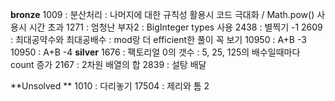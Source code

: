 **bronze**
    1009  : 분산처리                    : 나머지에 대한 규칙성 활용시 코드 극대화 / Math.pow() 사용시 시간 초과
    1271  : 엄청난 부자2                : BigInteger types 사용
    2438  : 별찍기 -1
    2609  : 최대공약수와 최대공배수      : mod랑 더 efficient한 풀이 꼭 보기
    10950 : A+B -3
    10950 : A+B -4
**silver**
    1676  : 팩토리얼 0의 갯수            : 5, 25, 125의 배수일때마다 count 증가
    2167  : 2차원 배열의 합
    2839  : 설탕 배달 


**Unsolved
**
    1010  : 다리놓기
    17504 : 제리와 톰 2